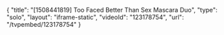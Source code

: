 {
    "title": "[1508441819] Too Faced Better Than Sex Mascara Duo",
    "type": "solo",
    "layout": "iframe-static",
    "videoId": "123178754",
    "url": "\/tvpembed\/123178754"
}